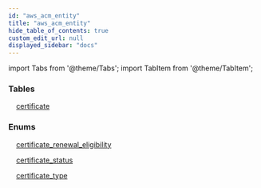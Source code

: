 ```yaml
---
id: "aws_acm_entity"
title: "aws_acm_entity"
hide_table_of_contents: true
custom_edit_url: null
displayed_sidebar: "docs"
---
```


import Tabs from '@theme/Tabs';
import TabItem from '@theme/TabItem';

<Tabs>
  <TabItem value="Components" label="Components" default>

### Tables

    [certificate](../../aws/tables/aws_acm_entity_certificate.Certificate)

### Enums
    [certificate_renewal_eligibility](../../aws/enums/aws_acm_entity_certificate.certificateRenewalEligibilityEnum)

    [certificate_status](../../aws/enums/aws_acm_entity_certificate.certificateStatusEnum)

    [certificate_type](../../aws/enums/aws_acm_entity_certificate.certificateTypeEnum)

</TabItem>
  <TabItem value="Code examples" label="Code examples">

</TabItem>
</Tabs>
